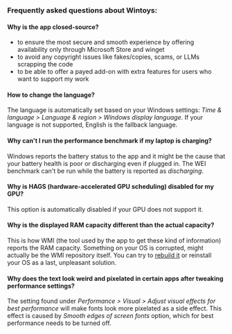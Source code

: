 ### Frequently asked questions about Wintoys:

#### Why is the app closed-source?

- to ensure the most secure and smooth experience by offering availability only through Microsoft Store and winget
- to avoid any copyright issues like fakes/copies, scams, or LLMs scrapping the code
- to be able to offer a payed add-on with extra features for users who want to support my work


#### How to change the language?

The language is automatically set based on your Windows settings: _Time & language > Language & region > Windows display language_. 
If your language is not supported, English is the fallback language.

#### Why can't I run the performance benchmark if my laptop is charging?

Windows reports the battery status to the app and it might be the cause that your battery health is poor or discharging even if plugged in. The WEI benchmark can't be run while the battery is reported as _discharging_.

#### Why is HAGS (hardware-accelerated GPU scheduling) disabled for my GPU?

This option is automatically disabled if your GPU does not support it.

#### Why is the displayed RAM capacity different than the actual capacity?

This is how WMI (the tool used by the app to get these kind of information) reports the RAM capacity. Something on your OS is corrupted, might actually be the WMI repository itself. You can try to [rebuild it](https://techcommunity.microsoft.com/t5/ask-the-performance-team/wmi-rebuilding-the-wmi-repository/ba-p/373846) or reinstall your OS as a last, unpleasant solution.

#### Why does the text look weird and pixelated in certain apps after tweaking performance settings?

The setting found under _Performance > Visual > Adjust visual effects for best performance_ will make fonts look more pixelated as a side effect. This effect is caused by _Smooth edges of screen fonts_ option, which for best performance needs to be turned off.
